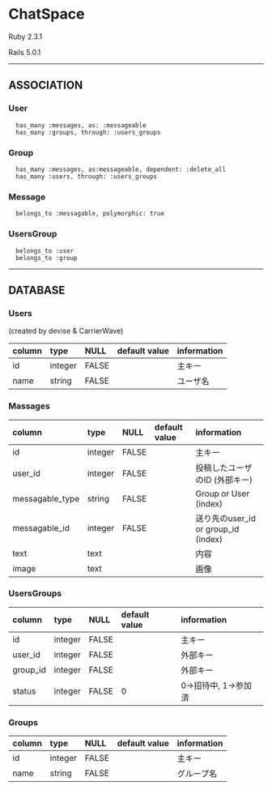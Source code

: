 # ChatSpace

Ruby 2.3.1

Rails 5.0.1

---

## ASSOCIATION

### User  
```
  has_many :messages, as: :messageable  
  has_many :groups, through: :users_groups
```

### Group  
```
  has_many :messages, as:messageable, dependent: :delete_all  
  has_many :users, through: :users_groups
```

### Message  
```
  belongs_to :messagable, polymorphic: true
```

### UsersGroup  
```
  belongs_to :user  
  belongs_to :group
```
---

## DATABASE

### Users
(created by devise & CarrierWave)

| column   | type    | NULL | default value | information   |
|:---------|:--------|:-----|:--------------|:--------------|
| id       | integer | FALSE|               | 主キー         |
| name     | string  | FALSE|               | ユーザ名       |

### Massages
| column          | type    | NULL | default value | information                       |
|:----------------|:--------|:-----|:--------------|:----------------------------------|
| id              | integer | FALSE|               | 主キー                             |
| user_id         | integer | FALSE|               | 投稿したユーザのID (外部キー)         |
| messagable_type | string  | FALSE|               | Group or User (index)              |
| messagable_id   | integer | FALSE|               | 送り先のuser_id or group_id (index) |
| text            | text    |      |               | 内容                               |
| image           | text    |      |               | 画像                               |

### UsersGroups
| column   | type    | NULL | default value | information        |
|:---------|:--------|:-----|:--------------|:-------------------|
| id       | integer | FALSE|               | 主キー              |
| user_id  | integer | FALSE|               | 外部キー            |
| group_id | integer | FALSE|               | 外部キー            |
| status   | integer | FALSE| 0             | 0->招待中, 1->参加済 |

### Groups
| column | type    | NULL | default value | information |
|:-------|:--------|:-----|:--------------|:------------|
| id     | integer | FALSE|               | 主キー       |
| name   | string  | FALSE|               | グループ名    |

